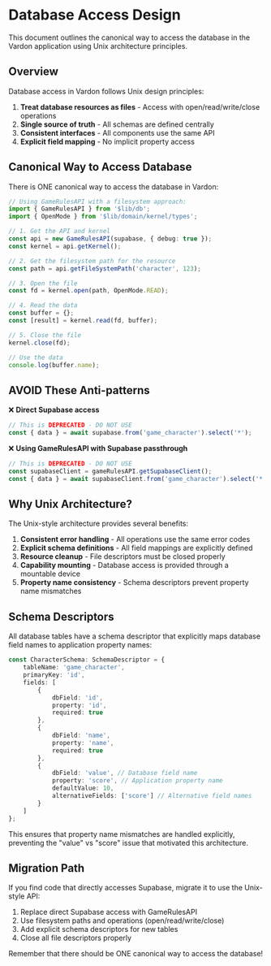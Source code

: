 # Database Access Design

This document outlines the canonical way to access the database in the Vardon application using Unix architecture principles.

## Overview

Database access in Vardon follows Unix design principles:

1. **Treat database resources as files** - Access with open/read/write/close operations
2. **Single source of truth** - All schemas are defined centrally
3. **Consistent interfaces** - All components use the same API
4. **Explicit field mapping** - No implicit property access

## Canonical Way to Access Database

There is ONE canonical way to access the database in Vardon:

```typescript
// Using GameRulesAPI with a filesystem approach:
import { GameRulesAPI } from '$lib/db';
import { OpenMode } from '$lib/domain/kernel/types';

// 1. Get the API and kernel
const api = new GameRulesAPI(supabase, { debug: true });
const kernel = api.getKernel();

// 2. Get the filesystem path for the resource
const path = api.getFileSystemPath('character', 123);

// 3. Open the file
const fd = kernel.open(path, OpenMode.READ);

// 4. Read the data
const buffer = {};
const [result] = kernel.read(fd, buffer);

// 5. Close the file
kernel.close(fd);

// Use the data
console.log(buffer.name);
```

## AVOID These Anti-patterns

❌ **Direct Supabase access**

```typescript
// This is DEPRECATED - DO NOT USE
const { data } = await supabase.from('game_character').select('*');
```

❌ **Using GameRulesAPI with Supabase passthrough**

```typescript
// This is DEPRECATED - DO NOT USE
const supabaseClient = gameRulesAPI.getSupabaseClient();
const { data } = await supabaseClient.from('game_character').select('*');
```

## Why Unix Architecture?

The Unix-style architecture provides several benefits:

1. **Consistent error handling** - All operations use the same error codes
2. **Explicit schema definitions** - All field mappings are explicitly defined
3. **Resource cleanup** - File descriptors must be closed properly
4. **Capability mounting** - Database access is provided through a mountable device
5. **Property name consistency** - Schema descriptors prevent property name mismatches

## Schema Descriptors

All database tables have a schema descriptor that explicitly maps database field names to application property names:

```typescript
const CharacterSchema: SchemaDescriptor = {
	tableName: 'game_character',
	primaryKey: 'id',
	fields: [
		{
			dbField: 'id',
			property: 'id',
			required: true
		},
		{
			dbField: 'name',
			property: 'name',
			required: true
		},
		{
			dbField: 'value', // Database field name
			property: 'score', // Application property name
			defaultValue: 10,
			alternativeFields: ['score'] // Alternative field names
		}
	]
};
```

This ensures that property name mismatches are handled explicitly, preventing the "value" vs "score" issue that motivated this architecture.

## Migration Path

If you find code that directly accesses Supabase, migrate it to use the Unix-style API:

1. Replace direct Supabase access with GameRulesAPI
2. Use filesystem paths and operations (open/read/write/close)
3. Add explicit schema descriptors for new tables
4. Close all file descriptors properly

Remember that there should be ONE canonical way to access the database!
